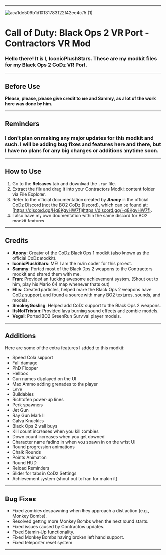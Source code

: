 
---
![aca1de509b1d10131783122f42ee4c75 (1)](https://github.com/user-attachments/assets/6da605af-cdd1-4c91-92cd-9adbb30d5710)

# Call of Duty: Black Ops 2 VR Port - Contractors VR Mod

### Hello there! It is I, IconicPlushStars. These are my modkit files for my Black Ops 2 CoDz VR Port.

---

## Before Use
**Please, please, please give credit to me and Sammy, as a lot of the work here was done by him.**

---

## Reminders

### I don't plan on making any major updates for this modkit and such. I will be adding bug fixes and features here and there, but I have no plans for any big changes or additions anytime soon.

---

## How to Use
1. Go to the **Releases** tab and download the `.rar` file.  
2. Extract the file and drag it into your Contractors Modkit content folder via File Explorer.  
3. Refer to the official documentation created by ***Anony*** in the official CoDz Discord (not the BO2 CoDz Discord), which can be found at: [https://discord.gg/Hq8KgvHW7f](https://discord.gg/Hq8KgvHW7f).  
4. I also have my own doumentation within the same discord for BO2 modkit features.
---

## Credits
- **Anony**: Creator of the CoDz Black Ops 1 modkit (also known as the official CoDz modkit).  
- **IconicPlushStars**: ME! I am the main coder for this project.
- **Sammy**: Ported most of the Black Ops 2 weapons to the Contractors modkit and shared them with me.
- **Fran**: Provided an fucking awesome achievement system. (Shout out to him, play his Mario 64 map whenever thats out)
- **Ellis**: Created particles, helped make the Black Ops 2 weapons have CoDz support, and found a source with many BO2 textures, sounds, and models.  
- **SmokeyGosling**: Helped add CoDz support to the Black Ops 2 weapons.  
- **ItsNotTristan**: Provided lava burning sound effects and zombie models.  
- **Vegal**: Ported BO2 GreenRun Survival player models.  

---

## Additions
Here are some of the extra features I added to this modkit:  
- Speed Cola support  
- Fall damage  
- PhD Flopper  
- Hellbox  
- Gun names displayed on the UI  
- Max Ammo adding grenades to the player  
- Lava  
- Buildables  
- Richtofen power-up lines  
- Perk spawners  
- Jet Gun  
- Ray Gun Mark II  
- Galva Knuckles  
- Black Ops 2 wall buys  
- Kill count increases when you kill zombies  
- Down count increases when you get downed
- Character name fading in when you spawn in on the wrist UI
- Round progression animations
- Chalk Rounds
- Points Animation
- Round HUD
- Reload Reminders
- Slider for tabs in CoDz Settings
- Achievement system (shout out to fran for makin it)
 
---

## Bug Fixes
- Fixed zombies despawning when they approach a distraction (e.g., Monkey Bombs).  
- Resolved getting more Monkey Bombs when the next round starts.  
- Fixed issues caused by Contractors updates.  
- Fixed Stamin-Up functionality.  
- Fixed Monkey Bombs having broken left hand support.
- Fixed teleporter reset system
  
---
